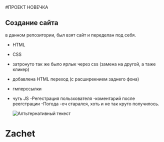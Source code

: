 #ПРОЕКТ НОВЕЧКА
## Создание сайта 

в данном репозитории, был взят сайт и переделан под себя.
- HTML
- CSS
- затронуто так же было ярлык через css (замена на другой, а таже кликер)
- добавлена HTML переход (с расширекнием заднего фона)
- гмперссылки
- чуть JS
-Регестрация пользхователя
-коментарий после реегстрации
-Погода
-оч старался, хоть и не так круто получилось.

  ![Алтьтернативный текест](https://github.com/BED24/testing/blob/master/images/pJRiBrKeYyQ.jpg)
# Zachet
